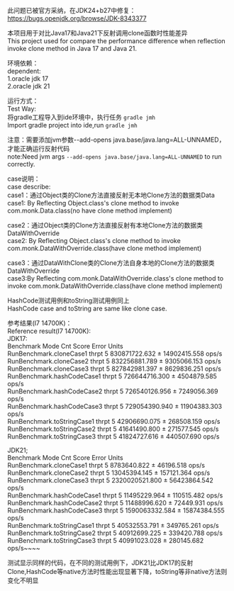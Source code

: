 此问题已被官方采纳，在JDK24+b27中修复：https://bugs.openjdk.org/browse/JDK-8343377

本项目用于对比Java17和Java21下反射调用clone函数时性能差异\
This project used for compare the performance difference when reflection invoke clone method in Java 17 and Java 21.

环境依赖：\
dependent: \
1.oracle jdk 17\
2.oracle jdk 21

运行方式：\
Test Way:\
将gradle工程导入到ide环境中，执行任务 `gradle jmh`\
Import gradle project into ide,run `gradle jmh`


注意：需要添加jvm参数--add-opens java.base/java.lang=ALL-UNNAMED，才能正确运行反射代码\
note:Need jvm args `--add-opens java.base/java.lang=ALL-UNNAMED` to run correctly.

case说明：\
case describe:\
case1：通过Object类的Clone方法直接反射无本地Clone方法的数据类Data\
case1: By Reflecting Object.class's clone method to invoke com.monk.Data.class(no have clone method implement)

case2：通过Object类的Clone方法直接反射有本地Clone方法的数据类DataWithOverride\
case2: By Reflecting Object.class's clone method to invoke com.monk.DataWithOverride.class(have clone method implement)

case3：通过DataWithClone类的Clone方法自身本地的Clone方法的数据类DataWithOverride\
case3:By Reflecting com.monk.DataWithOverride.class's clone method to invoke com.monk.DataWithOverride.class(have clone method implement)

HashCode测试用例和toString测试用例同上 \
HashCode case and toString are same like clone case.

参考结果(I7 14700K)：\
Reference result(I7 14700K): \
JDK17:\
Benchmark                    Mode  Cnt          Score          Error  Units\
RunBenchmark.cloneCase1     thrpt    5  830871722.632 ± 14902415.558  ops/s\
RunBenchmark.cloneCase2     thrpt    5  832256881.789 ±  9305066.153  ops/s\
RunBenchmark.cloneCase3     thrpt    5  827842981.397 ±  8629836.251  ops/s\
RunBenchmark.hashCodeCase1  thrpt    5  726644716.300 ±  4504879.585  ops/s\
RunBenchmark.hashCodeCase2  thrpt    5  726540126.956 ±  7249056.369  ops/s\
RunBenchmark.hashCodeCase3  thrpt    5  729054390.940 ± 11904383.303  ops/s\
RunBenchmark.toStringCase1  thrpt    5   42906690.075 ±   268508.159  ops/s\
RunBenchmark.toStringCase2  thrpt    5   41641490.800 ±   271577.545  ops/s\
RunBenchmark.toStringCase3  thrpt    5   41824727.616 ±   440507.690  ops/s

JDK21;\
Benchmark                    Mode  Cnt           Score          Error  Units\
RunBenchmark.cloneCase1     thrpt    5     8783640.822 ±    46196.518  ops/s\
RunBenchmark.cloneCase2     thrpt    5    13045394.145 ±   157121.364  ops/s\
RunBenchmark.cloneCase3     thrpt    5  2320020521.800 ± 56423864.542  ops/s\
RunBenchmark.hashCodeCase1  thrpt    5    11495229.964 ±   110515.482  ops/s\
RunBenchmark.hashCodeCase2  thrpt    5    11488996.620 ±    72449.931  ops/s\
RunBenchmark.hashCodeCase3  thrpt    5  1590063332.584 ± 15874384.555  ops/s\
RunBenchmark.toStringCase1  thrpt    5    40532553.791 ±   349765.261  ops/s\
RunBenchmark.toStringCase2  thrpt    5    40912699.225 ±   339420.788  ops/s\
RunBenchmark.toStringCase3  thrpt    5    40991023.028 ±   280145.682  ops/s~~~~

测试显示同样的代码，在不同的测试用例下，JDK21比JDK17的反射Clone,HashCode等native方法时性能出现显著下降，toString等非native方法则变化不明显

